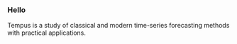 ### Hello
Tempus is a study of classical and modern time-series forecasting methods with practical applications.
